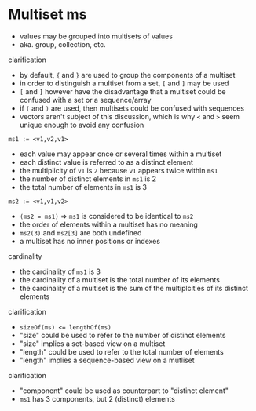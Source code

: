
<!-- ======================================================================= -->
# Multiset ms

* values may be grouped into multisets of values
* aka. group, collection, etc.

clarification

* by default, `{` and `}` are used to group the components of a multiset
* in order to distinguish a multiset from a set, `[` and `]` may be used
* `[` and `]` however have the disadvantage that a multiset could be
  confused with a set or a sequence/array
* if `(` and `)` are used, then multisets could be confused with sequences
* vectors aren't subject of this discussion, which is why `<` and `>` seem
  unique enough to avoid any confusion

`ms1 := <v1,v2,v1>`

* each value may appear once or several times within a multiset
* each distinct value is referred to as a distinct element
* the multiplicity of `v1` is `2` because `v1` appears twice within `ms1`
* the number of distinct elements in `ms1` is 2
* the total number of elements in `ms1` is 3

`ms2 := <v1,v1,v2>`

* `(ms2 = ms1)` => `ms1` is considered to be identical to `ms2`
* the order of elements within a multiset has no meaning
* `ms2(3)` and `ms2[3]` are both undefined
* a multiset has no inner positions or indexes

cardinality

* the cardinality of `ms1` is 3
* the cardinality of a multiset is
  the total number of its elements
* the cardinality of a multiset is the sum of
  the multiplcities of its distinct elements

clarification

* `sizeOf(ms) <= lengthOf(ms)`
* "size" could be used to refer to the number of distinct elements
* "size" implies a set-based view on a multiset
* "length" could be used to refer to the total number of elements
* "length" implies a sequence-based view on a mutliset

clarification

* "component" could be used as counterpart to "distinct element"
* `ms1` has 3 components, but 2 (distinct) elements
